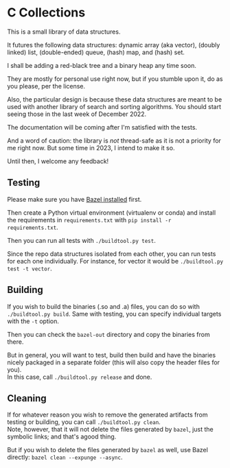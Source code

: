 # C Collections

This is a small library of data structures.

It futures the following data structures: dynamic array (aka vector), (doubly linked) list, (double-ended) queue, (hash) map, and (hash) set.

I shall be adding a red-black tree and a binary heap any time soon.

They are mostly for personal use right now, but if you stumble upon it, do as you please, per the license.

Also, the particular design is because these data structures are meant to be used with another library of search and sorting algorithms.
You should start seeing those in the last week of December 2022.

The documentation will be coming after I'm satisfied with the tests.

And a word of caution: the library is _not_ thread-safe as it is not a priority for me right now.
But some time in 2023, I intend to make it so.

Until then, I welcome any feedback!

## Testing

Please make sure you have [Bazel installed](https://bazel.build/install/bazelisk) first.

Then create a Python virtual environment (virtualenv or conda) and install the requirements in `requirements.txt` with `pip install -r requirements.txt`.

Then you can run all tests with `./buildtool.py test`.

Since the repo data structures isolated from each other, you can run tests for each one individually. For instance, for vector it would be `./buildtool.py test -t vector`.

## Building

If you wish to build the binaries (.so and .a) files, you can do so with `./buildtool.py build`. Same with testing, you can specify individual targets with the `-t` option.

Then you can check the `bazel-out` directory and copy the binaries from there.

But in general, you will want to test, build then build and have the binaries nicely packaged in a separate folder (this will also copy the header files for you).  
In this case, call `./buildtool.py release` and done.

## Cleaning

If for whatever reason you wish to remove the generated artifacts from testing or building, you can call `./buildtool.py clean`.  
Note, however, that it will not delete the files generated by `bazel`, just the symbolic links; and that's agood thing.

But if you wish to delete the files generated by `bazel` as well, use Bazel directly: `bazel clean --expunge --async`.
